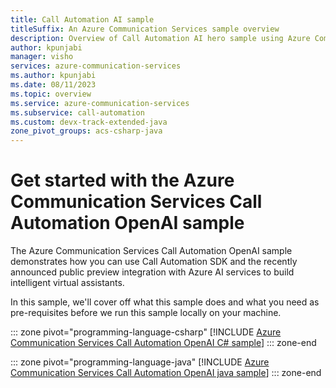 ```yaml
---
title: Call Automation AI sample
titleSuffix: An Azure Communication Services sample overview
description: Overview of Call Automation AI hero sample using Azure Communication Services to enable developers to learn how to incorporate AI into their workflows.
author: kpunjabi
manager: visho
services: azure-communication-services
ms.author: kpunjabi
ms.date: 08/11/2023
ms.topic: overview
ms.service: azure-communication-services
ms.subservice: call-automation
ms.custom: devx-track-extended-java
zone_pivot_groups: acs-csharp-java
---
```


# Get started with the Azure Communication Services Call Automation OpenAI sample

The Azure Communication Services Call Automation OpenAI sample demonstrates how you can use Call Automation SDK and the recently announced public preview integration with Azure AI services to build intelligent virtual assistants.


In this sample, we'll cover off what this sample does and what you need as pre-requisites before we run this sample locally on your machine. 


::: zone pivot="programming-language-csharp"
[!INCLUDE [Azure Communication Services Call Automation OpenAI C# sample](./includes/call-automation-ai-csharp.md)]
::: zone-end

::: zone pivot="programming-language-java"
[!INCLUDE [Azure Communication Services Call Automation OpenAI java sample](./includes/call-automation-ai-java.md)]
::: zone-end
